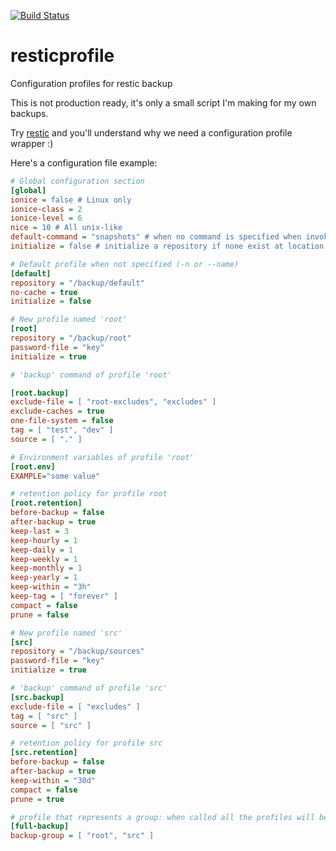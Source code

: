 [![Build Status](https://travis-ci.com/creativeprojects/resticprofile.svg?branch=master)](https://travis-ci.com/creativeprojects/resticprofile)

# resticprofile
Configuration profiles for restic backup

This is not production ready, it's only a small script I'm making for my own backups.

Try [restic](https://restic.net/) and you'll understand why we need a configuration profile wrapper :)

Here's a configuration file example:

```ini
# Global configuration section
[global]
ionice = false # Linux only
ionice-class = 2
ionice-level = 6
nice = 10 # All unix-like
default-command = "snapshots" # when no command is specified when invoking resticprofile
initialize = false # initialize a repository if none exist at location

# Default profile when not specified (-n or --name)
[default]
repository = "/backup/default"
no-cache = true
initialize = false

# New profile named 'root'
[root]
repository = "/backup/root"
password-file = "key"
initialize = true

# 'backup' command of profile 'root'

[root.backup]
exclude-file = [ "root-excludes", "excludes" ]
exclude-caches = true
one-file-system = false
tag = [ "test", "dev" ]
source = [ "." ]

# Environment variables of profile 'root'
[root.env]
EXAMPLE="some value"

# retention policy for profile root
[root.retention]
before-backup = false
after-backup = true
keep-last = 3
keep-hourly = 1
keep-daily = 1
keep-weekly = 1
keep-monthly = 1
keep-yearly = 1
keep-within = "3h"
keep-tag = [ "forever" ]
compact = false
prune = false

# New profile named 'src'
[src]
repository = "/backup/sources"
password-file = "key"
initialize = true

# 'backup' command of profile 'src'
[src.backup]
exclude-file = [ "excludes" ]
tag = [ "src" ]
source = [ "src" ]

# retention policy for profile src
[src.retention]
before-backup = false
after-backup = true
keep-within = "30d"
compact = false
prune = true

# profile that represents a group: when called all the profiles will be running
[full-backup]
backup-group = [ "root", "src" ]

```